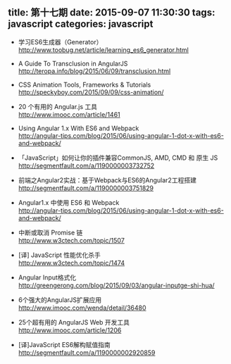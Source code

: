 title: 第十七期
date: 2015-09-07 11:30:30
tags: javascript
categories: javascript
---
* 学习ES6生成器（Generator）  
http://www.toobug.net/article/learning_es6_generator.html

* A Guide To Transclusion in AngularJS  
http://teropa.info/blog/2015/06/09/transclusion.html

* CSS Animation Tools, Frameworks & Tutorials  
http://speckyboy.com/2015/09/09/css-animation/

* 20 个有用的 Angular.js 工具  
http://www.imooc.com/article/1461

* Using Angular 1.x With ES6 and Webpack  
http://angular-tips.com/blog/2015/06/using-angular-1-dot-x-with-es6-and-webpack/

* 「JavaScript」如何让你的插件兼容CommonJS, AMD, CMD 和 原生 JS  
http://segmentfault.com/a/1190000003732752

* 前端之Angular2实战：基于Webpack与ES6的Angular2工程搭建  
http://segmentfault.com/a/1190000003751829

* Angular1.x 中使用 ES6 和 Webpack  
http://angular-tips.com/blog/2015/06/using-angular-1-dot-x-with-es6-and-webpack/

* 中断或取消 Promise 链  
http://www.w3ctech.com/topic/1507

* [译] JavaScript 性能优化杀手  
http://www.w3ctech.com/topic/1474

* Angular Input格式化  
http://greengerong.com/blog/2015/09/03/angular-inputge-shi-hua/

* 6个强大的AngularJS扩展应用  
http://www.imooc.com/wenda/detail/36480

* 25个超有用的 AngularJS Web 开发工具  
http://www.imooc.com/article/1206

* [译]JavaScript ES6解构赋值指南  
http://segmentfault.com/a/1190000002920859
